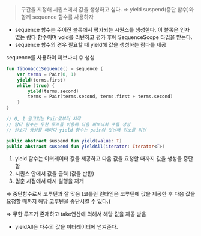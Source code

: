 > 구간을 지정해 시퀀스에서 값을 생성하고 싶다.
⇒ yield suspend(중단 함수)와 함께 sequence 함수를 사용하자
>

- sequence 함수는 주어진 블록에서 평가되는 시퀀스를 생성한다. 이 블록은 인자 없는 람다 함수이며 void를 리턴하고 평가 후에 SequenceScope 타입을 받는다.
- sequence 함수의 경우 필요할 때 yield해 값을 생성하는 람다를 제공

sequence를 사용하여 피보나치 수 생성

```kotlin
fun fibonacciSequence() = sequence { 
    var terms = Pair(0, 1)
    yield(terms.first)
    while (true) {
        yield(terms.second)
        terms = Pair(terms.second, terms.first + terms.second)
    }
}

// 0, 1 담고있는 Pair로부터 시작
// 람다 함수는 무한 루프를 이용해 다음 피보나치 수를 생성
// 원소가 생성될 때마다 yield 함수는 pair의 첫번째 원소를 리턴
```

```kotlin
public abstract suspend fun yield(value: T)
public abstract suspend fun yieldAll(iterator: Iterator<T>)
```

1. yield 함수는 이터레이터 값을 제공하고 다음 값을 요청할 때까지 값을 생성을 중단함
2. 시퀀스 안에서 값을 출력 (값을 반환)
3. 멈춘 시점에서 다시 실행을 재개

⇒ 중단함수로서 코루틴과 잘 맞음 (코틀린 런타임은 코루틴에 값을 제공한 후 다음 값을 요청할 때까지 해당 코루틴을 중단시킬 수 있다.)

⇒ 무한 루프가 존재하고 take연산에 의해서 해당 값을 제공 받음

- yieldAll은 다수의 값을 이터레이터에 넘겨준다.